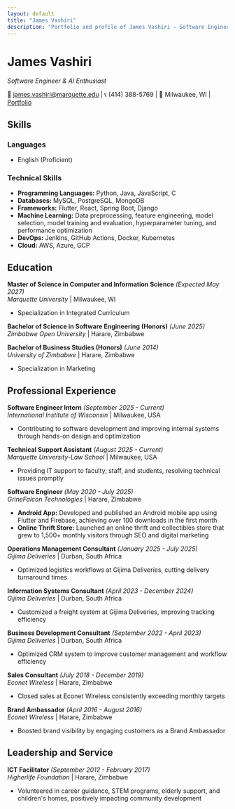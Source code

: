 ```yaml
---
layout: default
title: "James Vashiri"
description: "Portfolio and profile of James Vashiri – Software Engineer, AI & Cybersecurity enthusiast"
---
```

# James Vashiri
*Software Engineer & AI Enthusiast*

📧 james.vashiri@marquette.edu | 📞 (414) 388-5769 | 📍 Milwaukee, WI | [Portfolio](/)

## Skills

### Languages
- English (Proficient)

### Technical Skills
- **Programming Languages:** Python, Java, JavaScript, C
- **Databases:** MySQL, PostgreSQL, MongoDB
- **Frameworks:** Flutter, React, Spring Boot, Django
- **Machine Learning:** Data preprocessing, feature engineering, model selection, model training and evaluation, hyperparameter tuning, and performance optimization
- **DevOps:** Jenkins, GitHub Actions, Docker, Kubernetes
- **Cloud:** AWS, Azure, GCP

## Education

**Master of Science in Computer and Information Science** *(Expected May 2027)*  
*Marquette University* | Milwaukee, WI  
- Specialization in Integrated Curriculum

**Bachelor of Science in Software Engineering (Honors)** *(June 2025)*  
*Zimbabwe Open University* | Harare, Zimbabwe

**Bachelor of Business Studies (Honors)** *(June 2014)*  
*University of Zimbabwe* | Harare, Zimbabwe  
- Specialization in Marketing

## Professional Experience

**Software Engineer Intern** *(September 2025 - Current)*  
*International Institute of Wisconsin* | Milwaukee, USA  
- Contributing to software development and improving internal systems through hands-on design and optimization

**Technical Support Assistant** *(August 2025 - Current)*  
*Marquette University-Law School* | Milwaukee, USA  
- Providing IT support to faculty, staff, and students, resolving technical issues promptly

**Software Engineer** *(May 2020 - July 2025)*  
*GrineFalcon Technologies* | Harare, Zimbabwe  
- **Android App:** Developed and published an Android mobile app using Flutter and Firebase, achieving over 100 downloads in the first month
- **Online Thrift Store:** Launched an online thrift and collectibles store that grew to 1,500+ monthly visitors through SEO and digital marketing

**Operations Management Consultant** *(January 2025 - July 2025)*  
*Gijima Deliveries* | Durban, South Africa  
- Optimized logistics workflows at Gijima Deliveries, cutting delivery turnaround times

**Information Systems Consultant** *(April 2023 - December 2024)*  
*Gijima Deliveries* | Durban, South Africa  
- Customized a freight system at Gijima Deliveries, improving tracking efficiency

**Business Development Consultant** *(September 2022 - April 2023)*  
*Gijima Deliveries* | Durban, South Africa  
- Optimized CRM system to improve customer management and workflow efficiency

**Sales Consultant** *(July 2018 - December 2019)*  
*Econet Wireless* | Harare, Zimbabwe  
- Closed sales at Econet Wireless consistently exceeding monthly targets

**Brand Ambassador** *(April 2016 - August 2016)*  
*Econet Wireless* | Harare, Zimbabwe  
- Boosted brand visibility by engaging customers as a Brand Ambassador

## Leadership and Service

**ICT Facilitator** *(September 2012 - February 2017)*  
*Higherlife Foundation* | Harare, Zimbabwe  
- Volunteered in career guidance, STEM programs, elderly support, and children's homes, positively impacting community development

